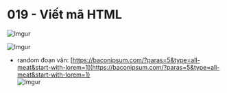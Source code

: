 # 019 - Viết mã HTML

![Imgur](https://i.imgur.com/uC7l3ec.png)  

![Imgur](https://i.imgur.com/6EmfWR3.png)  

* random đoạn văn: [https://baconipsum.com/?paras=5&type=all-meat&start-with-lorem=1](https://baconipsum.com/?paras=5&type=all-meat&start-with-lorem=1)    
![Imgur](https://i.imgur.com/hEOE0Jz.png)  